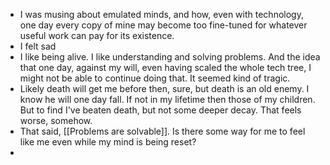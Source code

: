- I was musing about emulated minds, and how, even with technology, one day every copy of mine may become too fine-tuned for whatever useful work can pay for its existence.
- I felt sad
- I like being alive. I like understanding and solving problems. And the idea that one day, against my will, even having scaled the whole tech tree, I might not be able to continue doing that. It seemed kind of tragic.
- Likely death will get me before then, sure, but death is an old enemy. I know he will one day fall. If not in my lifetime then those of my children. But to find I've beaten death, but not some deeper decay. That feels worse, somehow.
- That said, [[Problems are solvable]]. Is there some way for me to feel like me even while my mind is being reset?
-